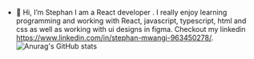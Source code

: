 - 👋 Hi,
  I’m Stephan I am a React developer . I really enjoy learning programming and working with React, javascript, typescript, html and css as well as working with ui designs in figma. Checkout my linkedin https://www.linkedin.com/in/stephan-mwangi-963450278/.
![Anurag's GitHub stats](https://github-readme-stats.vercel.app/api?username=stephanjoshua1@gmail.com&theme=dark&show_icons=true)

